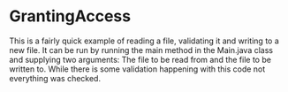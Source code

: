 # GrantingAccess
This is a fairly quick example of reading a file, validating it and writing to a new file.
It can be run by running the main method in the Main.java class and supplying two arguments: The file to be read from and the file to be written to.
While there is some validation happening with this code not everything was checked.
